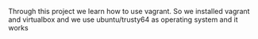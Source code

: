 Through this project we learn how to use vagrant. So we installed vagrant and virtualbox  and we use ubuntu/trusty64 as operating system and it works
